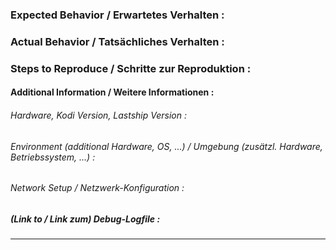 ### Expected Behavior / Erwartetes Verhalten :



### Actual Behavior / Tatsächliches Verhalten :



### Steps to Reproduce / Schritte zur Reproduktion :



#### Additional Information / Weitere Informationen :


###### Hardware, Kodi Version, Lastship Version :

###### Environment (additional Hardware, OS, ...) / Umgebung (zusätzl. Hardware, Betriebssystem, ...) :

###### Network Setup / Netzwerk-Konfiguration :

##### **(Link to / Link zum) Debug-Logfile** :


- - -
